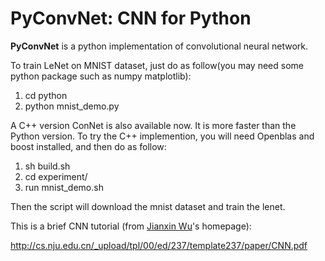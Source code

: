 # PyConvNet: CNN for Python
**PyConvNet** is a python implementation of convolutional neural network.

To train LeNet on MNIST dataset, just do as follow(you may need some python package such as numpy matplotlib):

1. cd python
2. python mnist_demo.py

A C++ version ConNet is also available now. It is more faster than the Python version. To try the C++ implemention, you will need Openblas and boost installed, and then do as follow:

1. sh build.sh
2. cd experiment/
3. run mnist_demo.sh

Then the script will download the mnist dataset and train the lenet.

This is a brief CNN tutorial (from [Jianxin Wu](http://cs.nju.edu.cn/wujx/)'s homepage):

http://cs.nju.edu.cn/_upload/tpl/00/ed/237/template237/paper/CNN.pdf
